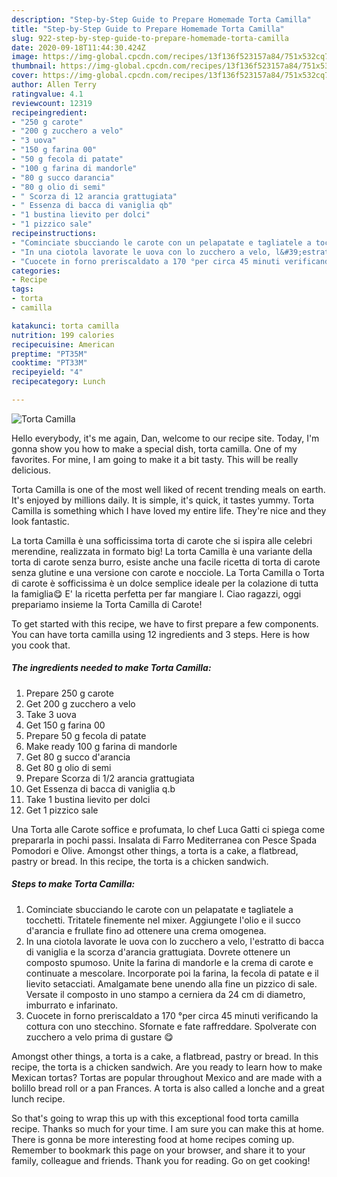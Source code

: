 ```yaml
---
description: "Step-by-Step Guide to Prepare Homemade Torta Camilla"
title: "Step-by-Step Guide to Prepare Homemade Torta Camilla"
slug: 922-step-by-step-guide-to-prepare-homemade-torta-camilla
date: 2020-09-18T11:44:30.424Z
image: https://img-global.cpcdn.com/recipes/13f136f523157a84/751x532cq70/torta-camilla-recipe-main-photo.jpg
thumbnail: https://img-global.cpcdn.com/recipes/13f136f523157a84/751x532cq70/torta-camilla-recipe-main-photo.jpg
cover: https://img-global.cpcdn.com/recipes/13f136f523157a84/751x532cq70/torta-camilla-recipe-main-photo.jpg
author: Allen Terry
ratingvalue: 4.1
reviewcount: 12319
recipeingredient:
- "250 g carote"
- "200 g zucchero a velo"
- "3 uova"
- "150 g farina 00"
- "50 g fecola di patate"
- "100 g farina di mandorle"
- "80 g succo darancia"
- "80 g olio di semi"
- " Scorza di 12 arancia grattugiata"
- " Essenza di bacca di vaniglia qb"
- "1 bustina lievito per dolci"
- "1 pizzico sale"
recipeinstructions:
- "Cominciate sbucciando le carote con un pelapatate e tagliatele a tocchetti. Tritatele finemente nel mixer. Aggiungete l&#39;olio e il succo d&#39;arancia e frullate fino ad ottenere una crema omogenea."
- "In una ciotola lavorate le uova con lo zucchero a velo, l&#39;estratto di bacca di vaniglia e la scorza d&#39;arancia grattugiata. Dovrete ottenere un composto spumoso. Unite la farina di mandorle e la crema di carote e continuate a mescolare. Incorporate poi la farina, la fecola di patate e il lievito setacciati. Amalgamate bene unendo alla fine un pizzico di sale. Versate il composto in uno stampo a cerniera da 24 cm di diametro, imburrato e infarinato."
- "Cuocete in forno preriscaldato a 170 °per circa 45 minuti verificando la cottura con uno stecchino. Sfornate e fate raffreddare. Spolverate con zucchero a velo prima di gustare 😋"
categories:
- Recipe
tags:
- torta
- camilla

katakunci: torta camilla 
nutrition: 199 calories
recipecuisine: American
preptime: "PT35M"
cooktime: "PT33M"
recipeyield: "4"
recipecategory: Lunch

---
```



![Torta Camilla](https://img-global.cpcdn.com/recipes/13f136f523157a84/751x532cq70/torta-camilla-recipe-main-photo.jpg)

Hello everybody, it's me again, Dan, welcome to our recipe site. Today, I'm gonna show you how to make a special dish, torta camilla. One of my favorites. For mine, I am going to make it a bit tasty. This will be really delicious.

Torta Camilla is one of the most well liked of recent trending meals on earth. It's enjoyed by millions daily. It is simple, it's quick, it tastes yummy. Torta Camilla is something which I have loved my entire life. They're nice and they look fantastic.

La torta Camilla è una sofficissima torta di carote che si ispira alle celebri merendine, realizzata in formato big! La torta Camilla è una variante della torta di carote senza burro, esiste anche una facile ricetta di torta di carote senza glutine e una versione con carote e nocciole. La Torta Camilla o Torta di carote è sofficissima è un dolce semplice ideale per la colazione di tutta la famiglia😋 E&#39; la ricetta perfetta per far mangiare l. Ciao ragazzi, oggi prepariamo insieme la Torta Camilla di Carote!


To get started with this recipe, we have to first prepare a few components. You can have torta camilla using 12 ingredients and 3 steps. Here is how you cook that.

<!--inarticleads1-->

##### The ingredients needed to make Torta Camilla:

1. Prepare 250 g carote
1. Get 200 g zucchero a velo
1. Take 3 uova
1. Get 150 g farina 00
1. Prepare 50 g fecola di patate
1. Make ready 100 g farina di mandorle
1. Get 80 g succo d&#39;arancia
1. Get 80 g olio di semi
1. Prepare  Scorza di 1/2 arancia grattugiata
1. Get  Essenza di bacca di vaniglia q.b
1. Take 1 bustina lievito per dolci
1. Get 1 pizzico sale


Una Torta alle Carote soffice e profumata, lo chef Luca Gatti ci spiega come prepararla in pochi passi. Insalata di Farro Mediterranea con Pesce Spada Pomodori e Olive. Amongst other things, a torta is a cake, a flatbread, pastry or bread. In this recipe, the torta is a chicken sandwich. 

<!--inarticleads2-->

##### Steps to make Torta Camilla:

1. Cominciate sbucciando le carote con un pelapatate e tagliatele a tocchetti. Tritatele finemente nel mixer. Aggiungete l&#39;olio e il succo d&#39;arancia e frullate fino ad ottenere una crema omogenea.
1. In una ciotola lavorate le uova con lo zucchero a velo, l&#39;estratto di bacca di vaniglia e la scorza d&#39;arancia grattugiata. Dovrete ottenere un composto spumoso. Unite la farina di mandorle e la crema di carote e continuate a mescolare. Incorporate poi la farina, la fecola di patate e il lievito setacciati. Amalgamate bene unendo alla fine un pizzico di sale. Versate il composto in uno stampo a cerniera da 24 cm di diametro, imburrato e infarinato.
1. Cuocete in forno preriscaldato a 170 °per circa 45 minuti verificando la cottura con uno stecchino. Sfornate e fate raffreddare. Spolverate con zucchero a velo prima di gustare 😋


Amongst other things, a torta is a cake, a flatbread, pastry or bread. In this recipe, the torta is a chicken sandwich. Are you ready to learn how to make Mexican tortas? Tortas are popular throughout Mexico and are made with a bolillo bread roll or a pan Frances. A torta is also called a lonche and a great lunch recipe. 

So that's going to wrap this up with this exceptional food torta camilla recipe. Thanks so much for your time. I am sure you can make this at home. There is gonna be more interesting food at home recipes coming up. Remember to bookmark this page on your browser, and share it to your family, colleague and friends. Thank you for reading. Go on get cooking!
